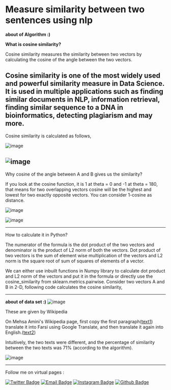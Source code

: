 # Measure similarity between two sentences using nlp

**about of Algorithm :)**

**What is cosine similarity?**

Cosine similarity measures the similarity between two vectors by calculating the cosine of the angle between the two vectors.

Cosine similarity is one of the most widely used and powerful similarity measure in Data Science. It is used in multiple applications such as finding similar documents in NLP, information retrieval, finding similar sequence to a DNA in bioinformatics, detecting plagiarism and may more.
---
Cosine similarity is calculated as follows,


![image](https://user-images.githubusercontent.com/89921883/222828696-34e16e00-1a7d-4d5f-8bb5-46b910e6d699.png)


![image](https://user-images.githubusercontent.com/89921883/222828617-2d8fcbe1-d733-4b81-96bf-9052ffc7005f.png)
---

Why cosine of the angle between A and B gives us the similarity?

If you look at the cosine function, it is 1 at theta = 0 and -1 at theta = 180, that means for two overlapping vectors cosine will be the highest and lowest for two exactly opposite vectors. You can consider 1-cosine as distance.


![image](https://user-images.githubusercontent.com/89921883/222829259-e4bb4b5a-1725-4dc8-9490-159f42e12a64.png)

![image](https://user-images.githubusercontent.com/89921883/222829194-dabc4f9b-9ac7-44e4-a397-739ed2c45400.png)


---

How to calculate it in Python?

The numerator of the formula is the dot product of the two vectors and denominator is the product of L2 norm of both the vectors. Dot product of two vectors is the sum of element wise multiplication of the vectors and L2 norm is the square root of sum of squares of elements of a vector.

We can either use inbuilt functions in Numpy library to calculate dot product and L2 norm of the vectors and put it in the formula or directly use the cosine_similarity from sklearn.metrics.pairwise. Consider two vectors A and B in 2-D, following code calculates the cosine similarity,



---------------------------------------------------



**about of data set :)**
![image](https://user-images.githubusercontent.com/89921883/224299236-ab11fe15-8006-4272-bd84-f0be24436061.png)

These are given by Wikipedia 

On Mehsa Amini's Wikipedia page, first copy the first paragraph([text1](https://github.com/parvvaresh))
translate it into Farsi using Google Translate, and then translate it again into English.([text2](https://github.com/parvvaresh))

Intuitively, the two texts were different, and the percentage of similarity between the two texts was 71% (according to the algorithm).



![image](https://user-images.githubusercontent.com/89921883/224300881-47e5768e-ce91-4368-b410-d5e0f6b18366.png)



------------------------

Follow me on virtual pages : 


[![Twitter Badge](https://img.shields.io/badge/-Twitter-1da1f2?style=flat-square&labelColor=1da1f2&logo=twitter&logoColor=white&link=https://twitter.com/Yaronzz)](https://twitter.com/parvvaresh)
[![Email Badge](https://img.shields.io/badge/-Email-c14438?style=flat-square&logo=Gmail&logoColor=white&link=mailto:yaronhuang@foxmail.com)](mailto:parvvaresh@gmail.com)
[![Instagram Badge](https://img.shields.io/badge/-Instagram-purple?style=flat&logo=instagram&logoColor=white&link=https://instagram.com/parvvaresh/)](https://space.bilibili.com/7708412)
[![Github Badge](https://img.shields.io/badge/-Github-232323?style=flat-square&logo=Github&logoColor=white&link=https://space.bilibili.com/7708412)](https://github.com/parvvaresh)
